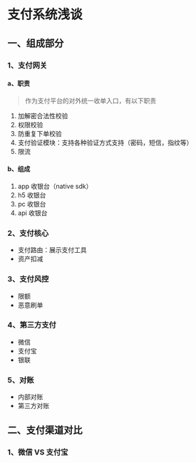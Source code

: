# 支付系统浅谈

## 一、组成部分

### 1、支付网关

#### a、职责

> 作为支付平台的对外统一收单入口，有以下职责

1. 加解密合法性校验
2. 权限校验
3. 防重复下单校验
4. 支付验证模块：支持各种验证方式支持（密码，短信，指纹等）
5. 限流

#### b、组成

1. app 收银台（native sdk）
2. h5 收银台
3. pc 收银台
4. api 收银台

### 2、支付核心

- 支付路由：展示支付工具
- 资产扣减

### 3、支付风控

- 限额
- 恶意刷单

### 4、第三方支付

- 微信
- 支付宝
- 银联

### 5、对账

- 内部对账
- 第三方对账

## 二、支付渠道对比

### 1、微信 VS 支付宝
